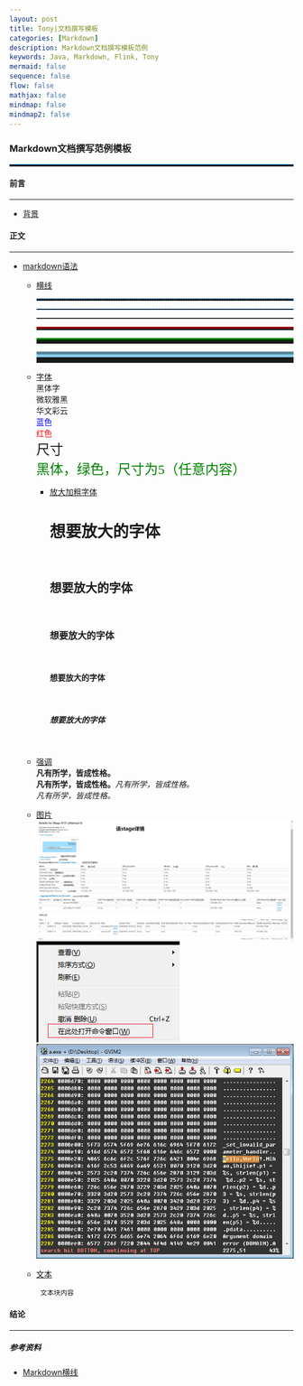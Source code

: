 ```yaml
---
layout: post
title: Tony|文档撰写模板
categories: [Markdown]
description: Markdown文档撰写模板范例
keywords: Java, Markdown, Flink, Tony
mermaid: false
sequence: false
flow: false
mathjax: false
mindmap: false
mindmap2: false
---
```


<h3 align="left"> Markdown文档撰写范例模板 </h3>

<hr style="height:3px;border:none;border-top:1px solid #0066CC;" />


<h4 align="left"> 前言 </h4>

---------------

- [背景]()


<h4 align="left"> 正文 </h4>

---------------

- [markdown语法]()
  - [横线]() <br>
    <hr style=" height:2px;border:none;border-top:2px dotted #185598;" /> 
    <!-- 
      类型：园点虚线
      height:2px;是hr的高度
      border:none;是没有边框
      border-top:2px dotted #185598;是设置横线的样式
      dotted  虚线  #185598  颜色
    -->
    <hr style="height:1px;border:none;border-top:1px dashed #0066CC;" />
    <hr style="height:1px;border:none;border-top:1px solid #555555;" />
    <hr style="height:3px;border:none;border-top:3px double red;" />
    <hr style="height:5px;border:none;border-top:5px ridge green;" />
    <hr style="height:10px;border:none;border-top:10px groove skyblue;" />
    
  - [字体]() <br>
    <font face="黑体">黑体字</font> <br>
    <font face="微软雅黑">微软雅黑</font> <br>
    <font face="STCAIYUN">华文彩云</font> <br>
    <font color=blue>蓝色</font> <br>
    <font color=Red>红色</font> <br>
    <font size=5>尺寸</font> <br>
    <font face="黑体" color=green size=5>黑体，绿色，尺寸为5（任意内容）</font>  <br>
    - [放大加粗字体]() <br>
      <h1>想要放大的字体</h1>  <br>
      <h2>想要放大的字体</h2>  <br>
      <h3>想要放大的字体</h3>  <br>
      <h4>想要放大的字体</h4>  <br>
      <h5>想要放大的字体</h5>  <br>

  - [强调]() <br>
    **凡有所学，皆成性格。** <br>
    __凡有所学，皆成性格。__*凡有所学，皆成性格。* <br>
    _凡有所学，皆成性格。_ <br>

  - [图片]() <br>
    ![img](/images/posts/bigdata/spark/2020092111554018.png) <br>
    <img src="/images/posts/windows/rclick.png" alt="Windows Skills" /> <br>
    ![img](/images/posts/cplusplus/staticstring_helloworld.png) <br>

    
  - [文本]()
    ```.text
     文本块内容
    ```



<h4 align="left"> 结论 </h4>

---------------






<h5 align="left"> 参考资料 </h5>

- [Markdown横线](https://www.jianshu.com/p/e74830235087)






